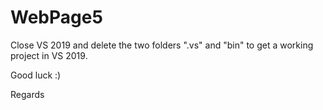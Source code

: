 # WebPage5

Close VS 2019 and delete the two folders ".vs" and "bin" to get a working project in VS 2019.

Good luck  :)  


Regards  
